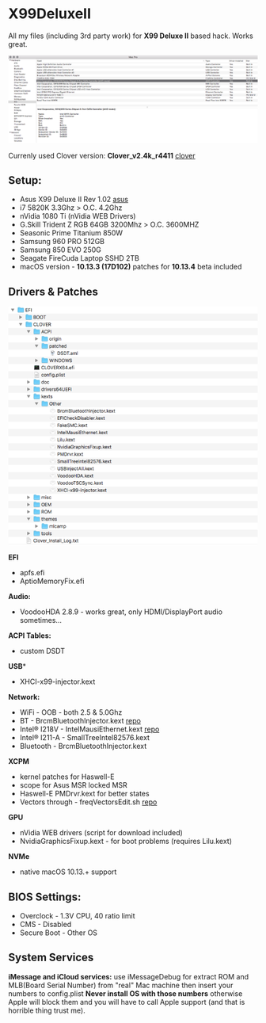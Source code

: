 # X99DeluxeII
All my files (including 3rd party work) for **X99 Deluxe II** based hack. Works great.

![Image of PCI](PCI.png)

Currenly used Clover version: **Clover_v2.4k_r4411** [clover](https://sourceforge.net/projects/cloverefiboot/)

## **Setup:**
- Asus X99 Deluxe II Rev 1.02 [asus](https://www.asus.com/us/Motherboards/X99-DELUXE-II/)
- i7 5820K 3.3Ghz > O.C. 4.2Ghz
- nVidia 1080 Ti (nVidia WEB Drivers)
- G.Skill Trident Z RGB 64GB 3200Mhz > O.C. 3600MHZ
- Seasonic Prime Titanium 850W
- Samsung 960 PRO 512GB
- Samsung 850 EVO 250G
- Seagate FireCuda Laptop SSHD 2TB
- macOS version - **10.13.3 (17D102)** patches for **10.13.4** beta included

## **Drivers & Patches**

![Image of EFI](EFI.png)

**EFI**
- apfs.efi
- AptioMemoryFix.efi

**Audio:**
- VoodooHDA 2.8.9 - works great, only HDMI/DisplayPort audio sometimes...

**ACPI Tables:**
- custom DSDT

**USB***
- XHCI-x99-injector.kext

**Network:**
- WiFi - OOB - both 2.5 & 5.0Ghz
- BT - BrcmBluetoothInjector.kext [repo](https://github.com/the-darkvoid/BrcmPatchRAM)
- Intel® I218V - IntelMausiEthernet.kext [repo](https://github.com/Mieze/IntelMausiEthernet)
- Intel® I211-A - SmallTreeIntel82576.kext
- Bluetooth - BrcmBluetoothInjector.kext

**XCPM**
- kernel patches for Haswell-E
- scope for Asus MSR locked MSR
- Haswell-E PMDrvr.kext for better states
- Vectors through - freqVectorsEdit.sh [repo](https://github.com/Piker-Alpha/freqVectorsEdit.sh)

**GPU**
- nVidia WEB drivers (script for download included)
- NvidiaGraphicsFixup.kext - for boot problems (requires Lilu.kext)

**NVMe**
- native macOS 10.13.+ support

## **BIOS Settings:**
- Overclock - 1.3V CPU, 40 ratio limit
- CMS - Disabled
- Secure Boot - Other OS

## **System Services**
**iMessage and iCloud services:**
use iMessageDebug for extract ROM and MLB(Board Serial Number) from
"real" Mac machine then insert your numbers to config.plist
**Never install OS with those numbers** otherwise Apple will block them
and you will have to call Apple support (and that is horrible thing trust me).
